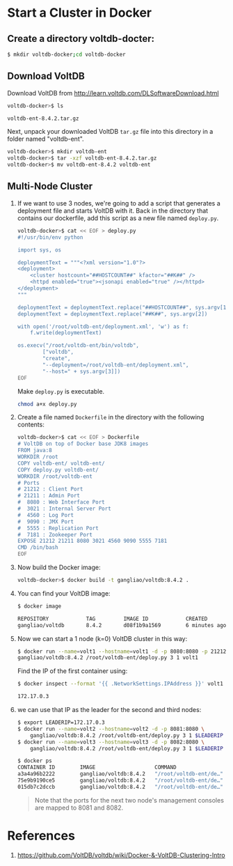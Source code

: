 # Start a Cluster in Docker

## Create a directory voltdb-docter:

```bash
$ mkdir voltdb-docker;cd voltdb-docker
```

## Download VoltDB

Download VoltDB from http://learn.voltdb.com/DLSoftwareDownload.html

```bash
voltdb-docker>$ ls

voltdb-ent-8.4.2.tar.gz
```

Next, unpack your downloaded VoltDB `tar.gz` file into this directory in a folder named "voltdb-ent".

```bash
voltdb-docker>$ mkdir voltdb-ent
voltdb-docker>$ tar -xzf voltdb-ent-8.4.2.tar.gz
voltdb-docker>$ mv voltdb-ent-8.4.2 voltdb-ent
```

## Multi-Node Cluster

1. If we want to use 3 nodes, we're going to add a script that generates a deployment file and starts VoltDB with it. Back in the directory that contains our dockerfile, add this script as a new file named `deploy.py`.

    ```bash
    voltdb-docker>$ cat << EOF > deploy.py
    #!/usr/bin/env python

    import sys, os

    deploymentText = """<?xml version="1.0"?>
    <deployment>
        <cluster hostcount="##HOSTCOUNT##" kfactor="##K##" />
        <httpd enabled="true"><jsonapi enabled="true" /></httpd>
    </deployment>
    """

    deploymentText = deploymentText.replace("##HOSTCOUNT##", sys.argv[1])
    deploymentText = deploymentText.replace("##K##", sys.argv[2])

    with open('/root/voltdb-ent/deployment.xml', 'w') as f:
        f.write(deploymentText)

    os.execv("/root/voltdb-ent/bin/voltdb",
            ["voltdb",
            "create",
            "--deployment=/root/voltdb-ent/deployment.xml",
            "--host=" + sys.argv[3]])
    EOF
    ```

    Make `deploy.py` is executable.

    ```bash
    chmod a+x deploy.py
    ```

2. Create a file named `Dockerfile` in the directory with the following contents:

    ```bash
    voltdb-docker>$ cat << EOF > Dockerfile
    # VoltDB on top of Docker base JDK8 images
    FROM java:8
    WORKDIR /root
    COPY voltdb-ent/ voltdb-ent/
    COPY deploy.py voltdb-ent/
    WORKDIR /root/voltdb-ent
    # Ports
    # 21212 : Client Port
    # 21211 : Admin Port
    #  8080 : Web Interface Port
    #  3021 : Internal Server Port
    #  4560 : Log Port
    #  9090 : JMX Port
    #  5555 : Replication Port
    #  7181 : Zookeeper Port
    EXPOSE 21212 21211 8080 3021 4560 9090 5555 7181
    CMD /bin/bash
    EOF
    ```

3. Now build the Docker image:

    ```bash
    voltdb-docker>$ docker build -t gangliao/voltdb:8.4.2 .
    ```

4. You can find your VoltDB image:

    ```bash
    $ docker image

    REPOSITORY            TAG         IMAGE ID            CREATED             SIZE
    gangliao/voltdb       8.4.2       d08f1b9a1569        6 minutes ago       773MB
    ```

5. Now we can start a 1 node (k=0) VoltDB cluster in this way:

    ```bash
    $ docker run --name=volt1 --hostname=volt1 -d -p 8080:8080 -p 21212:21212 \
    gangliao/voltdb:8.4.2 /root/voltdb-ent/deploy.py 3 1 volt1
    ```

    Find the IP of the first container using:

    ```bash
    $ docker inspect --format '{{ .NetworkSettings.IPAddress }}' volt1

    172.17.0.3
    ```

6. we can use that IP as the leader for the second and third nodes:

    ```bash
    $ export LEADERIP=172.17.0.3
    $ docker run --name=volt2 --hostname=volt2 -d -p 8081:8080 \
        gangliao/voltdb:8.4.2 /root/voltdb-ent/deploy.py 3 1 $LEADERIP
    $ docker run --name=volt3 --hostname=volt3 -d -p 8082:8080 \
        gangliao/voltdb:8.4.2 /root/voltdb-ent/deploy.py 3 1 $LEADERIP

    $ docker ps
    CONTAINER ID        IMAGE                   COMMAND                  CREATED             STATUS              PORTS                    NAMES
    a3a4a96b2222        gangliao/voltdb:8.4.2   "/root/voltdb-ent/de…"   3 seconds ago       Up 3 seconds        0.0.0.0:8082->8080/tcp   volt3
    75e9b9190ce5        gangliao/voltdb:8.4.2   "/root/voltdb-ent/de…"   12 seconds ago      Up 11 seconds       0.0.0.0:8081->8080/tcp   volt2
    015db7c2dccb        gangliao/voltdb:8.4.2   "/root/voltdb-ent/de…"   3 minutes ago       Up 3 minutes        0.0.0.0:8080->8080/tcp   volt1
    ```

    > Note that the ports for the next two node's management consoles are mapped to 8081 and 8082.

# References

1. https://github.com/VoltDB/voltdb/wiki/Docker-&-VoltDB-Clustering-Intro

